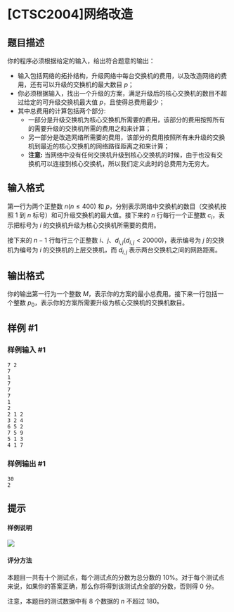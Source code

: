 # [CTSC2004]网络改造

## 题目描述

你的程序必须根据给定的输入，给出符合题意的输出：

+ 输入包括网络的拓扑结构，升级网络中每台交换机的费用，以及改造网络的费用，还有可以升级的交换机的最大数目 $p$；
+ 你必须根据输入，找出一个升级的方案，满足升级后的核心交换机的数目不超过给定的可升级交换机最大值 $p$，且使得总费用最少；
+ 其中总费用的计算包括两个部分:
    - 一部分是升级交换机为核心交换机所需要的费用，该部分的费用按照所有的需要升级的交换机所需的费用之和来计算；
    - 另一部分是改造网络所需要的费用，该部分的费用按照所有未升级的交换机到最近的核心交换机的网络路径距离之和来计算；
    - **注意:** 当网络中没有任何交换机升级到核心交换机的时候，由于也没有交换机可以连接到核心交换机，所以我们定义此时的总费用为无穷大。

## 输入格式

第一行为两个正整数 $n(n \leq 400)$ 和 $p$，分别表示网络中交换机的数目（交换机按照 $1$ 到 $n$ 标号）和可升级交换机的最大值。接下来的 $n$ 行每行一个正整数 $c_i$，表示把标号为 $i$ 的交换机升级为核心交换机所需要的费用。

接下来的 $n-1$ 行每行三个正整数 $i$、$j$、$d_{i,j}(d_{i,j}<20000)$，表示编号为 $j$ 的交换机为编号为 $i$ 的交换机的上层交换机，而 $d_{i,j}$ 表示两台交换机之间的网路距离。

## 输出格式

你的输出第一行为一个整数 $M$，表示你的方案的最小总费用。接下来一行包括一个整数 $p_0$，表示你的方案所需要升级为核心交换机的交换机数目。

## 样例 #1

### 样例输入 #1
```
7 2
7
1
7
7
7
1
2
2 1 2
3 2 4
6 5 2
7 5 9
5 1 3
4 1 7
```

### 样例输出 #1

```
30
2
```

## 提示

#### 样例说明
![](https://cdn.luogu.com.cn/upload/image_hosting/74nd663j.png)

#### 评分方法
本题目一共有十个测试点，每个测试点的分数为总分数的 $10\%$。对于每个测试点来说，如果你的答案正确，那么你将得到该测试点全部的分数，否则得 $0$ 分。

注意，本题目的测试数据中有 $8$ 个数据的 $n$ 不超过 $180$。

